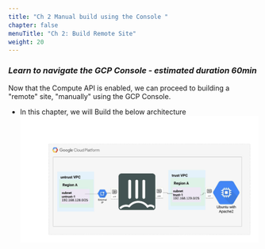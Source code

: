 ```yaml
---
title: "Ch 2 Manual build using the Console "
chapter: false
menuTitle: "Ch 2: Build Remote Site"
weight: 20
---
```


### ***Learn to navigate the GCP Console - estimated duration 60min***

Now that the Compute API is enabled, we can proceed to building a "remote" site, "manually" using the GCP Console.   

  - In this chapter, we will Build the below architecture
  ![network-diagram](network-diagram.png)
  

